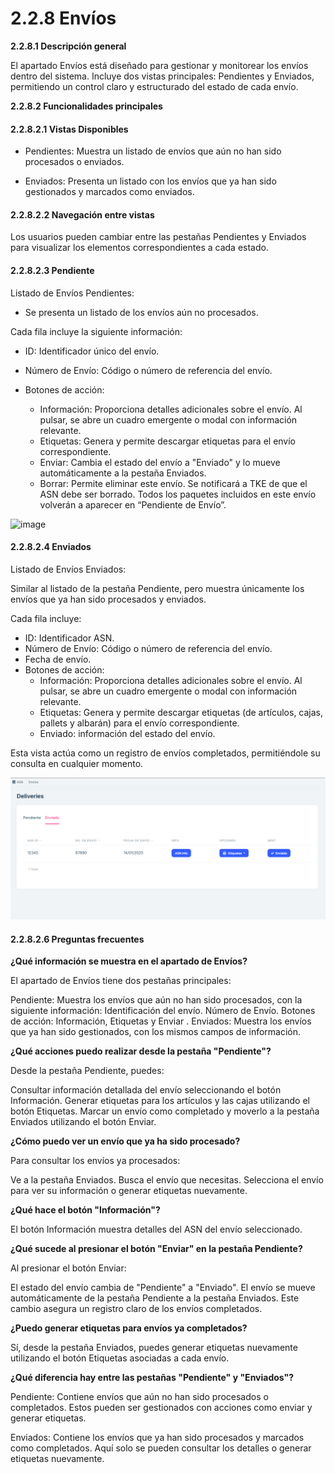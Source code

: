 # 2.2.8 Envíos 

**2.2.8.1 Descripción general**

El apartado Envíos está diseñado para gestionar y monitorear los envíos dentro del sistema. Incluye dos vistas principales: Pendientes y Enviados, permitiendo un control claro y estructurado del estado de cada envío.

**2.2.8.2 Funcionalidades principales**

#### 2.2.8.2.1 Vistas Disponibles

- Pendientes: Muestra un listado de envíos que aún no han sido procesados ​​o enviados.

- Enviados: Presenta un listado con los envíos que ya han sido gestionados y marcados como enviados.

#### 2.2.8.2.2 Navegación entre vistas

Los usuarios pueden cambiar entre las pestañas Pendientes y Enviados para visualizar los elementos correspondientes a cada estado.

#### 2.2.8.2.3 Pendiente

Listado de Envíos Pendientes:

- Se presenta un listado de los envíos aún no procesados.

Cada fila incluye la siguiente información:

   - ID: Identificador único del envío.
   - Número de Envío: Código o número de referencia del envío.
   - Botones de acción:

        - Información: Proporciona detalles adicionales sobre el envío. Al pulsar, se abre un cuadro emergente o modal con información relevante.
        - Etiquetas: Genera y permite descargar etiquetas para el envío correspondiente.
        - Enviar: Cambia el estado del envío a "Enviado" y lo mueve automáticamente a la pestaña Enviados.
        - Borrar: Permite eliminar este envío. Se notificará a TKE de que el ASN debe ser borrado. Todos los paquetes incluidos en este envío volverán a aparecer en “Pendiente de Envío”. 

![image](images/imagendeWord.png)

#### 2.2.8.2.4 Enviados

Listado de Envíos Enviados:

Similar al listado de la pestaña Pendiente, pero muestra únicamente los envíos que ya han sido procesados ​​y enviados.

Cada fila incluye:

   - ID: Identificador ASN.
   - Número de Envío: Código o número de referencia del envío.
   - Fecha de envío.
   - Botones de acción:
        - Información: Proporciona detalles adicionales sobre el envío. Al pulsar, se abre un cuadro emergente o modal con información relevante.
        - Etiquetas: Genera y permite descargar etiquetas (de artículos, cajas, pallets y albarán) para el envío correspondiente.
        - Enviado: información del estado del envío.

Esta vista actúa como un registro de envíos completados, permitiéndole su consulta en cualquier momento.

![image](images/listEnvyEnvy.png)

#### 2.2.8.2.6 Preguntas frecuentes

<b>¿Qué información se muestra en el apartado de Envíos?</b>

El apartado de Envíos tiene dos pestañas principales:

Pendiente: Muestra los envíos que aún no han sido procesados, con la siguiente información:
Identificación del envío.
Número de Envío.
Botones de acción: Información, Etiquetas y Enviar .
Enviados: Muestra los envíos que ya han sido gestionados, con los mismos campos de información.

<b>¿Qué acciones puedo realizar desde la pestaña "Pendiente"?</b>

Desde la pestaña Pendiente, puedes:

Consultar información detallada del envío seleccionando el botón Información.
Generar etiquetas para los artículos y las cajas utilizando el botón Etiquetas.
Marcar un envío como completado y moverlo a la pestaña Enviados utilizando el botón Enviar.

<b>¿Cómo puedo ver un envío que ya ha sido procesado?</b>

Para consultar los envíos ya procesados:

Ve a la pestaña Enviados.
Busca el envío que necesitas.
Selecciona el envío para ver su información o generar etiquetas nuevamente.

<b>¿Qué hace el botón "Información"?</b>

El botón Información muestra detalles del ASN del envío seleccionado.

<b>¿Qué sucede al presionar el botón "Enviar" en la pestaña Pendiente?</b>

Al presionar el botón Enviar:

El estado del envío cambia de "Pendiente" a "Enviado".
El envío se mueve automáticamente de la pestaña Pendiente a la pestaña Enviados.
Este cambio asegura un registro claro de los envíos completados.

<b>¿Puedo generar etiquetas para envíos ya completados?</b>

Sí, desde la pestaña Enviados, puedes generar etiquetas nuevamente utilizando el botón Etiquetas asociadas a cada envío.

<b>¿Qué diferencia hay entre las pestañas "Pendiente" y "Enviados"?</b>

Pendiente: Contiene envíos que aún no han sido procesados ​​o completados. Estos pueden ser gestionados con acciones como enviar y generar etiquetas.

Enviados: Contiene los envíos que ya han sido procesados ​​y marcados como completados. Aquí solo se pueden consultar los detalles o generar etiquetas nuevamente.